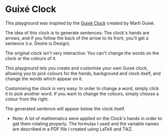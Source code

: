 # Guixé Clock
This playground was inspired by the [Guixé Clock](http://www.guixe.com/products/ALESSI/Wall_Clocks.html) created by Martí Guixé.

The idea of this clock is to generate sentences: The clock's hands are arrows, and if you follow the back of the arrow to its front, you'll get a sentence (i.e. Desire is Design).

The original clock isn't very interactive: You can't change the words on the clock or the colours of it.

This playground lets you create and customise your own Guixé clock, allowing you to pick colours for the hands, background and clock itself, and change the words which appear on it.

Customising the clock is very easy: In order to change a word, simply click it to pick another word. If you want to change the colours, simply choose a colour from the right.

The generated sentence will appear below the clock itself.

- Note:
A lot of mathematics were applied on the Clock's hands in order to get them rotating properly. The formulas I used and the variable names are described in a PDF file I created using LaTeX and TikZ.
